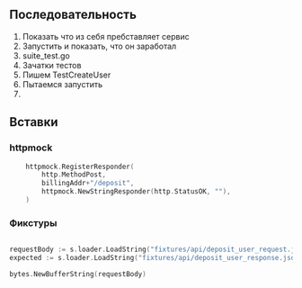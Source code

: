 ## Последовательность
1. Показать что из себя пребставляет сервис
2. Запустить и показать, что он заработал
3. suite_test.go
4. Зачатки тестов
5. Пишем TestCreateUser
6. Пытаемся запустить
7. 

## Вставки

### httpmock
```go
	httpmock.RegisterResponder(
		http.MethodPost,
		billingAddr+"/deposit",
		httpmock.NewStringResponder(http.StatusOK, ""),
	)
```

### Фикстуры
```go

```

```go
requestBody := s.loader.LoadString("fixtures/api/deposit_user_request.json")
expected := s.loader.LoadString("fixtures/api/deposit_user_response.json")
```

```go
bytes.NewBufferString(requestBody)
```
